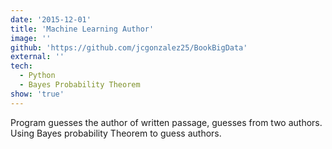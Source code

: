 ```yaml
---
date: '2015-12-01'
title: 'Machine Learning Author'
image: ''
github: 'https://github.com/jcgonzalez25/BookBigData'
external: ''
tech:
  - Python
  - Bayes Probability Theorem
show: 'true'
---
```


Program guesses the author of written passage, guesses from two authors. Using Bayes probability Theorem to guess authors.
